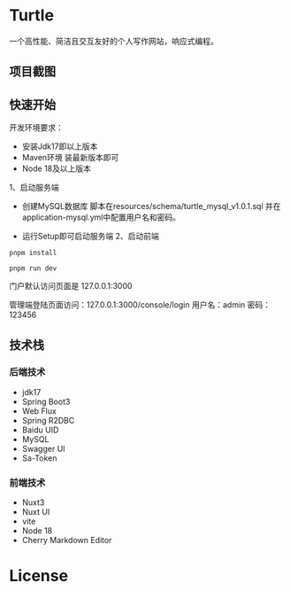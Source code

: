 # Turtle

一个高性能、简洁且交互友好的个人写作网站，响应式编程。

## 项目截图


## 快速开始
开发环境要求：
- 安装Jdk17即以上版本
- Maven环境 装最新版本即可
- Node 18及以上版本

1、启动服务端
- 创建MySQL数据库 脚本在resources/schema/turtle_mysql_v1.0.1.sql 并在application-mysql.yml中配置用户名和密码。

- 运行Setup即可启动服务端
2、启动前端
```shell
pnpm install

pnpm run dev
```
门户默认访问页面是 127.0.0.1:3000

管理端登陆页面访问：127.0.0.1:3000/console/login 用户名：admin  密码：123456

## 技术栈

### 后端技术

- jdk17
- Spring Boot3
- Web Flux
- Spring R2DBC
- Baidu UID
- MySQL
- Swagger UI
- Sa-Token

### 前端技术

- Nuxt3
- Nuxt UI
- vite
- Node 18
- Cherry Markdown Editor

# License

 
